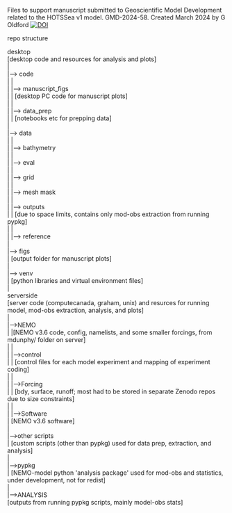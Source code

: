Files to support manuscript submitted to Geoscientific Model Development related to the HOTSSea v1 model. GMD-2024-58.
Created March 2024 by G Oldford
[![DOI](https://zenodo.org/badge/767739309.svg)](https://zenodo.org/doi/10.5281/zenodo.10846148)

repo structure

desktop  
[desktop code and resources for analysis and plots]  
|  
|--> code  
|   |  
|   |--> manuscript_figs  
|   |	[desktop PC code for manuscript plots]  
|   |  
|   |--> data_prep  
|   |	[notebooks etc for prepping data]  
|  
|--> data  
|   |  
|	|--> bathymetry  
|	|  
|	|--> eval  
|	|  
|	|--> grid  
|	|  
|	|--> mesh mask  
|	|  
|	|--> outputs  
|	|	[due to space limits, contains only mod-obs extraction from running pypkg]  
|	|  
|	|--> reference  
|  
|--> figs  
|	[output folder for manuscript plots]  
|  
|--> venv  
|	[python libraries and virtual environment files]  
|  
serverside  
[server code (computecanada, graham, unix) and resurces for running model, mod-obs extraction, analysis, and plots]  
|  
|-->NEMO  
|	|[NEMO v3.6 code, config, namelists, and some smaller forcings, from mdunphy/ folder on server]  
|	|  
|	|-->control  
|	|	[control files for each model experiment and mapping of experiment coding]  
|	|  
|	|-->Forcing  
|	|	[bdy, surface, runoff; most had to be stored in separate Zenodo repos due to size constraints]  
|	|  
|	|-->Software  
|		[NEMO v3.6 software]  
|  
|-->other scripts  
|	[custom scripts (other than pypkg) used for data prep, extraction, and analysis]  
|  
|-->pypkg  
|	[NEMO-model python 'analysis package' used for mod-obs and statistics, under development, not for redist]  
|  
|-->ANALYSIS  
	[outputs from running pypkg scripts, mainly model-obs stats]  
	
